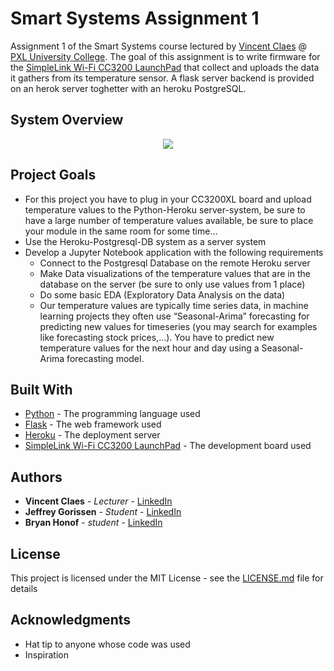 # Smart Systems Assignment 1

Assignment 1 of the Smart Systems course lectured by [Vincent Claes](https://www.linkedin.com/in/vincentclaes/) @ [PXL University College](https://www.pxl.be).
The goal of this assignment is to write firmware for the [SimpleLink Wi-Fi CC3200 LaunchPad](http://www.ti.com/tool/CC3200-LAUNCHXL) that collect
and uploads the data it gathers from its temperature sensor.
A flask server backend is provided on an herok server toghetter with an heroku PostgreSQL.

## System Overview

<p align="center"><img src="./misc/systemoverview.png"></p>

## Project Goals

* For this project you have to plug in your CC3200XL board and upload temperature values to
  the Python-Heroku server-system, be sure to have a large number of temperature values
  available, be sure to place your module in the same room for some time… 
* Use the Heroku-Postgresql-DB system as a server system
* Develop a Jupyter Notebook application with the following requirements
    - Connect to the Postgresql Database on the remote Heroku server
    - Make Data visualizations of the temperature values that are in the database on the 
      server (be sure to only use values from 1 place)
    - Do some basic EDA (Exploratory Data Analysis on the data)
    - Our temperature values are typically time series data, in machine learning projects
      they often use “Seasonal-Arima” forecasting for predicting new values for timeseries
      (you may search for examples like forecasting stock prices,…). You have to predict new
      temperature values for the next hour and day using a Seasonal-Arima forecasting
      model.

## Built With

* [Python](https://www.python.org/) - The programming language used
* [Flask](http://flask.pocoo.org/) - The web framework used
* [Heroku](https://www.heroku.com/home) - The deployment server
* [SimpleLink Wi-Fi CC3200 LaunchPad](http://www.ti.com/tool/CC3200-LAUNCHXL) - The development board used

## Authors

* **Vincent Claes**    - *Lecturer* - [LinkedIn](https://www.linkedin.com/in/vincentclaes/)
* **Jeffrey Gorissen** - *Student*  - [LinkedIn](https://www.linkedin.com/in/jeffrey-gorissen-6120a2142/)
* **Bryan Honof**      - *student*  - [LinkedIn](https://www.linkedin.com/in/bryan-honof/)

## License

This project is licensed under the MIT License - see the [LICENSE.md](LICENSE.md) file for details

## Acknowledgments

* Hat tip to anyone whose code was used
* Inspiration

